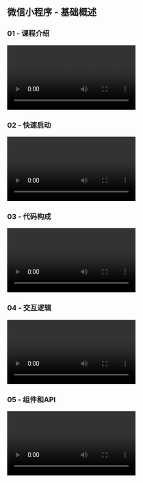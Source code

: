## 微信小程序 - 基础概述

### 01 - 课程介绍
<video controls src="https://assets.jiker.com/_for_common_project/2021/1213/admin/YLErfvWxLGtR7tlAn93viO6yVBu2hCbveTTPiIF1.mp4"></video>

### 02 - 快速启动
<video controls src="https://assets.jiker.com/_for_common_project/2021/1213/admin/xPP4CbPLk4VwPD3cR5Lz4U4kKle39l2a3eKlDUMN.mp4"></video>

### 03 - 代码构成
<video controls src="https://assets.jiker.com/_for_common_project/2021/1213/admin/BibvAdTzbvZwyZxH2oFXYUobAqwGE0r9BxSUFT9s.mp4"></video>

### 04 - 交互逻辑
<video controls src="https://assets.jiker.com/_for_common_project/2021/1213/admin/rQAeXkpDHcIzUdllyJmmBBt1P0njumSGa2MbDtYF.mp4"></video>

### 05 - 组件和API
<video controls src="https://assets.jiker.com/_for_common_project/2021/1213/admin/SuR40xWVVUmhrBj9laZgUjIBYTHz5MIvwUDSicRe.mp4"></video>
